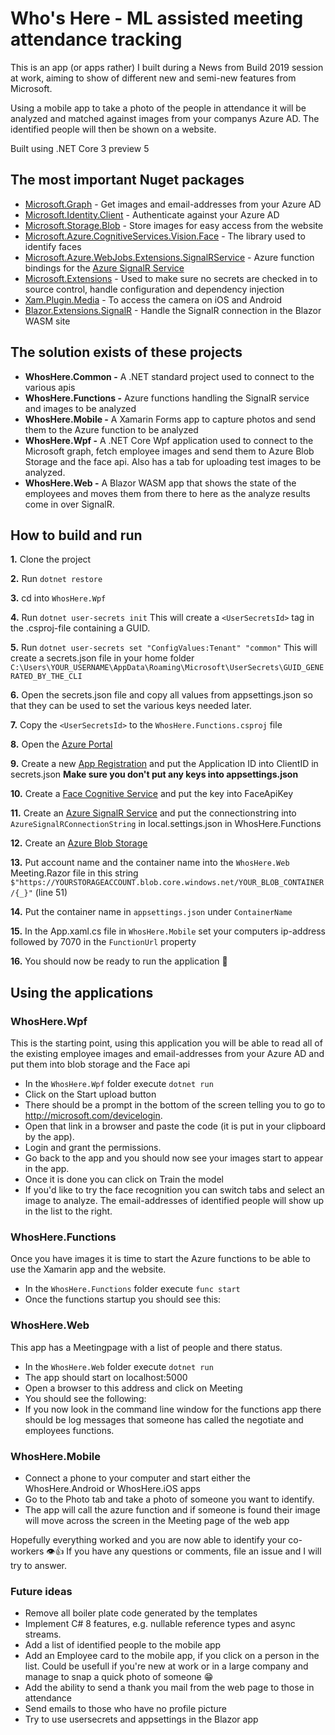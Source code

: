 # Who's Here - ML assisted meeting attendance tracking

This is an app (or apps rather) I built during a News from Build 2019 session at work, aiming to show of different new and semi-new features from Microsoft. 

Using a mobile app to take a photo of the people in attendance it will be analyzed and matched against images from your companys Azure AD. The identified people will then be shown on a website.

Built using .NET Core 3 preview 5

## The most important Nuget packages

* [Microsoft.Graph](https://github.com/microsoftgraph/msgraph-sdk-dotnet) - Get images and email-addresses from your Azure AD
* [Microsoft.Identity.Client](https://github.com/AzureAD/microsoft-authentication-library-for-dotnet/) -  Authenticate against your Azure AD
* [Microsoft.Storage.Blob](https://www.nuget.org/packages/Microsoft.Azure.Storage.Blob/) - Store images for easy access from the website
* [Microsoft.Azure.CognitiveServices.Vision.Face](https://github.com/Azure/azure-sdk-for-net) - The library used to identify faces
* [Microsoft.Azure.WebJobs.Extensions.SignalRService](Microsoft.Azure.WebJobs.Extensions.SignalRService) - Azure function bindings for the [Azure SignalR Service](https://azure.microsoft.com/en-us/services/signalr-service/)
* [Microsoft.Extensions](https://github.com/aspnet/Extensions) - Used to make sure no secrets are checked in to source control, handle configuration and dependency injection
* [Xam.Plugin.Media](https://github.com/jamesmontemagno/MediaPlugin) - To access the camera on iOS and Android
* [Blazor.Extensions.SignalR](Blazor.Extensions.SignalR) - Handle the SignalR connection in the Blazor WASM site

## The solution exists of these projects

* **WhosHere.Common -**
 A .NET standard project used to connect to the various apis
* **WhosHere.Functions -**
Azure functions handling the SignalR service and images to be analyzed
* **WhosHere.Mobile -**
A Xamarin Forms app to capture photos and send them to the Azure function to be analyzed
* **WhosHere.Wpf -**
A .NET Core Wpf application used to connect to the Microsoft graph, fetch employee images and send them to Azure Blob Storage and the face api. Also has a tab for uploading test images to be analyzed.
* **<span>WhosHere</span>.Web -**
A Blazor WASM app that shows the state of the employees and moves them from there to here as the analyze results come in over SignalR.

## How to build and run

**1.** Clone the project

**2.** Run `dotnet restore`

**3.** cd into `WhosHere.Wpf`

**4.** Run `dotnet user-secrets init` This will create a `<UserSecretsId>` tag in the .csproj-file containing a GUID.

**5.** Run `dotnet user-secrets set "ConfigValues:Tenant" "common"` This will create a secrets.json file in your home folder `C:\Users\YOUR_USERNAME\AppData\Roaming\Microsoft\UserSecrets\GUID_GENERATED_BY_THE_CLI`

**6.** Open the secrets.json file and copy all values from appsettings.json so that they can be used to set the various keys needed later.

**7.** Copy the `<UserSecretsId>` to the `WhosHere.Functions.csproj` file

**8.** Open the [Azure Portal](https://portal.azure.com)

**9.** Create a new [App Registration](https://docs.microsoft.com/en-us/azure/active-directory/develop/howto-create-service-principal-portal) and put the Application ID into ClientID in secrets.json **Make sure you don't put any keys into appsettings.json**

**10.** Create a [Face Cognitive Service](https://azure.microsoft.com/en-us/try/cognitive-services/) and put the key into FaceApiKey

**11.** Create an [Azure SignalR Service](https://azure.microsoft.com/en-us/services/signalr-service/) and put the connectionstring into `AzureSignalRConnectionString` in local.settings.json in WhosHere.Functions

**12.** Create an [Azure Blob Storage](https://docs.microsoft.com/en-us/azure/storage/blobs/storage-quickstart-blobs-portal)

**13.** Put account name and the container name into the `WhosHere.Web` Meeting.Razor file in this string `$"https://YOURSTORAGEACCOUNT.blob.core.windows.net/YOUR_BLOB_CONTAINER/{_}"` (line 51)

**14.** Put the container name in `appsettings.json` under `ContainerName`

**15.** In the App.xaml.cs file in `WhosHere.Mobile` set your computers ip-address followed by 7070 in the `FunctionUrl` property

**16.** You should now be ready to run the application 🤞


## Using the applications

### WhosHere.Wpf

This is the starting point, using this application you will be able to read all of the existing employee images and email-addresses from your Azure AD and put them into blob storage and the Face api

* In the `WhosHere.Wpf` folder execute `dotnet run`
* Click on the Start upload button
* There should be a prompt in the bottom of the screen telling you to go to http://microsoft.com/devicelogin.
* Open that link in a browser and paste the code (it is put in your clipboard by the app).
* Login and grant the permissions.
* Go back to the app and you should now see your images start to appear in the app.
* Once it is done you can click on Train the model
* If you'd like to try the face recognition you can switch tabs and select an image to analyze. The email-addresses of identified people will show up in the list to the right.

### WhosHere.Functions

Once you have images it is time to start the Azure functions to be able to use the Xamarin app and the website.

* In the `WhosHere.Functions` folder execute `func start`
* Once the functions startup you should see this: 

### <span>WhosHere</span>.Web

This app has a Meetingpage with a list of people and there status.

* In the `WhosHere.Web` folder execute `dotnet run`
* The app should start on localhost:5000
* Open a browser to this address and click on Meeting
* You should see the following:
* If you now look in the command line window for the functions app there should be log messages that someone has called the negotiate and employees functions.

### WhosHere.Mobile

* Connect a phone to your computer and start either the WhosHere.Android or WhosHere.iOS apps
* Go to the Photo tab and take a photo of someone you want to identify.
* The app will call the azure function and if someone is found their image will move across the screen in the Meeting page of the web app

Hopefully everything worked and you are now able to identify your co-workers 👁👍
If you have any questions or comments, file an issue and I will try to answer.

### Future ideas

* Remove all boiler plate code generated by the templates
* Implement C# 8 features, e.g. nullable reference types and async streams.
* Add a list of identified people to the mobile app
* Add an Employee card to the mobile app, if you click on a person in the list. Could be usefull if you're new at work or in a large company and manage to snap a quick photo of someone 😁
* Add the ability to send a thank you mail from the web page to those in attendance
* Send emails to those who have no profile picture
* Try to use usersecrets and appsettings in the Blazor app
